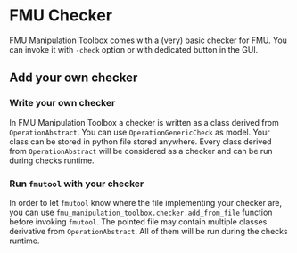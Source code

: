 # FMU Checker

FMU Manipulation Toolbox comes with a (very) basic checker for FMU. You can invoke it with `-check` option or with
dedicated button in the GUI.

## Add your own checker

### Write your own checker

In FMU Manipulation Toolbox a checker is written as a class derived from `OperationAbstract`.
You can use `OperationGenericCheck` as model. Your class can be stored in python file stored anywhere.
Every class derived from `OperationAbstract` will be considered as a checker and can be run during checks runtime.


### Run `fmutool` with your checker

In order to let `fmutool` know where the file implementing your checker are, you can use 
`fmu_manipulation_toolbox.checker.add_from_file` function before invoking `fmutool`. The pointed file may contain
multiple classes derivative from `OperationAbstract`.  All of them will be run during the checks runtime.
